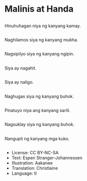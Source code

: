 # Malinis at Handa

##
Hinuhuhagan niya ng kanyang kamay.

##
Naghilamos siya ng kanyang mukha.

##
Nagsipilyo siya ng kanyang ngipin.

##
Siya ay nagahit.

##
Siya ay naligo.

##
Naghugas siya ng kanyang buhok.

##
Pinatuyo niya ang kanyang sarili.

##
Nagsuklay siya ng kanyang buhok.

##
Nangupit ng kanyang mga kuko.

##
* License: CC BY-NC-SA
* Text: Espen Stranger-Johannessen
* Illustration: Aakanee
* Translation: Christlaine
* Language: tl

